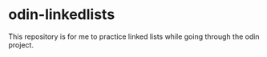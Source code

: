 # odin-linkedlists
This repository is for me to practice linked lists while going through the odin project.
